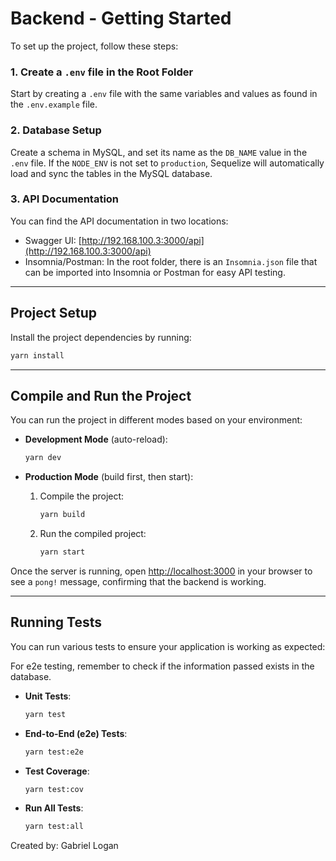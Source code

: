 # Backend - Getting Started

To set up the project, follow these steps:

### 1. Create a `.env` file in the Root Folder

Start by creating a `.env` file with the same variables and values as found in the `.env.example` file.

### 2. Database Setup

Create a schema in MySQL, and set its name as the `DB_NAME` value in the `.env` file. If the `NODE_ENV` is not set to `production`, Sequelize will automatically load and sync the tables in the MySQL database.

### 3. API Documentation

You can find the API documentation in two locations:
- Swagger UI: [http://192.168.100.3:3000/api](http://192.168.100.3:3000/api)
- Insomnia/Postman: In the root folder, there is an `Insomnia.json` file that can be imported into Insomnia or Postman for easy API testing.

---

## Project Setup

Install the project dependencies by running:

```bash
yarn install
```

---

## Compile and Run the Project

You can run the project in different modes based on your environment:

- **Development Mode** (auto-reload):
    ```bash
    yarn dev
    ```

- **Production Mode** (build first, then start):
    1. Compile the project:
        ```bash
        yarn build
        ```
    2. Run the compiled project:
        ```bash
        yarn start
        ```

Once the server is running, open [http://localhost:3000](http://localhost:3000) in your browser to see a `pong!` message, confirming that the backend is working.

---

## Running Tests

You can run various tests to ensure your application is working as expected:

For e2e testing, remember to check if the information passed exists in the database.

- **Unit Tests**:
    ```bash
    yarn test
    ```

- **End-to-End (e2e) Tests**:
    ```bash
    yarn test:e2e
    ```

- **Test Coverage**:
    ```bash
    yarn test:cov
    ```

- **Run All Tests**:
    ```bash
    yarn test:all
    ```

Created by: Gabriel Logan
